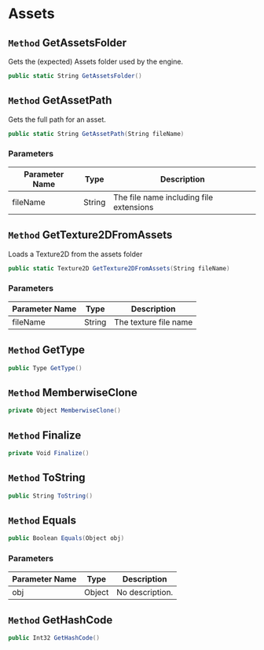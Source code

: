 # Assets

## `Method` GetAssetsFolder
Gets the (expected) Assets folder used by the engine.
```csharp
public static String GetAssetsFolder()
```


## `Method` GetAssetPath
Gets the full path for an asset.
```csharp
public static String GetAssetPath(String fileName)
```
### Parameters

| Parameter Name | Type | Description |
| --------- | --------- | --------- |
| fileName | String | The file name including file extensions |


## `Method` GetTexture2DFromAssets
Loads a Texture2D from the assets folder
```csharp
public static Texture2D GetTexture2DFromAssets(String fileName)
```
### Parameters

| Parameter Name | Type | Description |
| --------- | --------- | --------- |
| fileName | String | The texture file name |


## `Method` GetType

```csharp
public Type GetType()
```


## `Method` MemberwiseClone

```csharp
private Object MemberwiseClone()
```


## `Method` Finalize

```csharp
private Void Finalize()
```


## `Method` ToString

```csharp
public String ToString()
```


## `Method` Equals

```csharp
public Boolean Equals(Object obj)
```
### Parameters

| Parameter Name | Type | Description |
| --------- | --------- | --------- |
| obj | Object | No description. |


## `Method` GetHashCode

```csharp
public Int32 GetHashCode()
```

